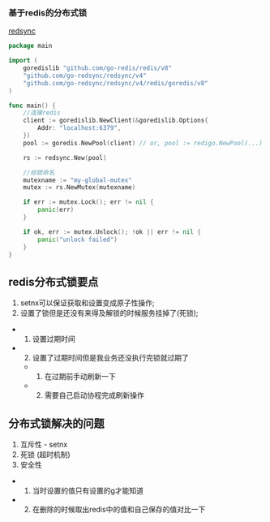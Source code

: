 ### 基于redis的分布式锁
[redsync](https://github.com/go-redsync/redsync)

```go
package main

import (
	goredislib "github.com/go-redis/redis/v8"
	"github.com/go-redsync/redsync/v4"
	"github.com/go-redsync/redsync/v4/redis/goredis/v8"
)

func main() {
    //连接redis
	client := goredislib.NewClient(&goredislib.Options{
		Addr: "localhost:6379",
	})
	pool := goredis.NewPool(client) // or, pool := redigo.NewPool(...)

	rs := redsync.New(pool)

	//给锁命名
	mutexname := "my-global-mutex"
	mutex := rs.NewMutex(mutexname)

	if err := mutex.Lock(); err != nil {
		panic(err)
	}

	if ok, err := mutex.Unlock(); !ok || err != nil {
		panic("unlock failed")
	}
}
```
## redis分布式锁要点
1. setnx可以保证获取和设置变成原子性操作;
2. 设置了锁但是还没有来得及解锁的时候服务挂掉了(死锁);
+ 1. 设置过期时间
+ 2. 设置了过期时间但是我业务还没执行完锁就过期了
    + 1. 在过期前手动刷新一下
    + 2. 需要自己启动协程完成刷新操作

## 分布式锁解决的问题
1. 互斥性 - setnx
2. 死锁 (超时机制)
3. 安全性
+ 1. 当时设置的值只有设置的g才能知道
+ 2. 在删除的时候取出redis中的值和自己保存的值对比一下